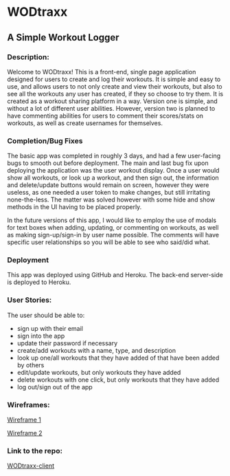 # **WODtraxx**
## **A Simple Workout Logger**

### **Description:**
Welcome to WODtraxx! This is a front-end, single page application designed for users to create and log their workouts. It is simple and easy to use, and allows users to not only create and view their workouts, but also to see all the workouts any user has created, if they so choose to try them. It is created as a workout sharing platform in a way. Version one is simple, and without a lot of different user abilities. However, version two is planned to have commenting abilities for users to comment their scores/stats on workouts, as well as create usernames for themselves.

### **Completion/Bug Fixes**
The basic app was completed in roughly 3 days, and had a few user-facing bugs to smooth out before deployment. The main and last bug fix upon deploying the application was the user workout display. Once a user would show all workouts, or look up a workout, and then sign out, the information and delete/update buttons would remain on screen, however they were useless, as one needed a user token to make changes, but still irritating none-the-less. The matter was solved however with some hide and show methods in the UI having to be placed properly.

In the future versions of this app, I would like to employ the use of modals for text boxes when adding, updating, or commenting on workouts, as well as making sign-up/sign-in by user name possible. The comments will have specific user relationships so you will be able to see who said/did what. 

### **Deployment**

This app was deployed using GitHub and Heroku. The back-end server-side is deployed to Heroku.

### **User Stories:**
The user should be able to:

* sign up with their email
* sign into the app
* update their password if necessary
* create/add workouts with a name, type, and description
* look up one/all workouts that they have added of that have been added by others
* edit/update workouts, but only workouts they have added
* delete workouts with one click, but only workouts that they have added
* log out/sign out of the app

### **Wireframes:**
[Wireframe 1](https://imgur.com/rjpNXHY)

[Wireframe 2](https://imgur.com/a/kAOXDcn)

### **Link to the repo:**
[WODtraxx-client](https://kyegordon3886.github.io/WODtraxx-client/)